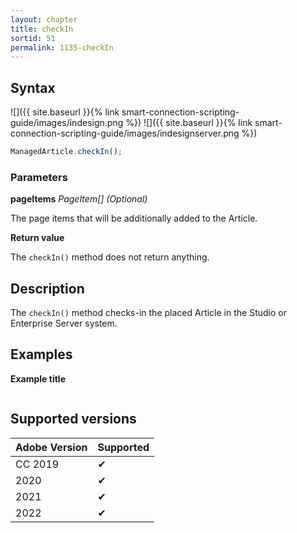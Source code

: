 ```yaml
---
layout: chapter
title: checkIn
sortid: 51
permalink: 1135-checkIn
---
```

## Syntax

![]({{ site.baseurl }}{% link smart-connection-scripting-guide/images/indesign.png %}) ![]({{ site.baseurl }}{% link smart-connection-scripting-guide/images/indesignserver.png %})
```javascript
ManagedArticle.checkIn();
```

### Parameters

**pageItems** *PageItem[] (Optional)*

The page items that will be additionally added to the Article.

**Return value**

The `checkIn()` method does not return anything.

## Description

The `checkIn()` method checks-in the placed Article in the Studio or Enterprise Server system.

## Examples

**Example title**

```javascript

```

## Supported versions

| Adobe Version | Supported |
|---------------|---------|
| CC 2019       | ✔       |
| 2020          | ✔       |
| 2021          | ✔       |
| 2022          | ✔         |
